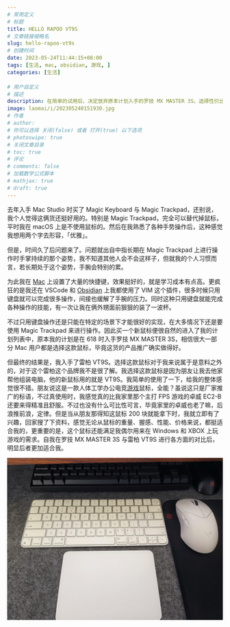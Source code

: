 ```yaml
---
# 常用定义
# 标题
title: HELLO RAPOO VT9S
# 文章链接缩略名
slug: hello-rapoo-vt9s
# 创建时间
date: 2023-05-24T11:44:15+08:00
tags: [生活, mac, obsidian, 游戏, ]
categories: [生活]

# 用户自定义
# 描述
description: 在简单的试用后，决定放弃原本计划入手的罗技 MX MASTER 3S，选择性价比更高，更适合自己的雷柏/Rapoo VT9S。
image: laomai/i/202305240151930.jpg
# 作者
# author: 
# 你可以选择 关闭(false) 或者 打开(true) 以下选项
# photoswipe: true
# 关闭文章目录
# toc: true
# 评论
# comments: false
# 加载数学公式脚本
# mathjax: true
# draft: true
---
```

去年入手 Mac Studio 时买了 Magic Keyboard 与 Magic Trackpad，还别说，我个人觉得这俩货还挺好用的。特别是 Magic Trackpad，完全可以替代掉鼠标，平时我在 macOS 上是不使用鼠标的。然后在我熟悉了各种手势操作后，这种感觉我想用两个字去形容，「优雅」。

但是，时间久了后问题来了。问题就出自中指长期在 Magic Trackpad 上进行操作时手掌持续的那个姿势，我不知道其他人会不会这样子，但就我的个人习惯而言，若长期处于这个姿势，手腕会特别的累。

为此我在 [Mac](Mac.md) 上设置了大量的快捷键，效果挺好的，就是学习成本有点高。更疯狂的是我还在 VSCode 和 [Obsidian](Obsidian.md) 上我都使用了 VIM 这个插件，很多时候只用键盘就可以完成很多操作，间接也缓解了手腕的压力。同时这种只用键盘就能完成各种操作的技能，有一次让我在俩外甥面前狠狠的装了一波杯。

不过只用键盘操作还是只能在特定的场景下才能很好的实现，在大多情况下还是要使用 Magic Trackpad 来进行操作。因此买一个新鼠标便很自然的进入了我的计划列表中，原本我的计划是在 618 时入手罗技 MX MASTER 3S，相信很大一部分 Mac 用户都是选择这款鼠标，毕竟这货的产品推广确实做得好。

但最终的结果是，我入手了雷柏 VT9S。选择这款鼠标对于我来说属于是意料之外的，对于这个雷柏这个品牌我不是很了解。我选择这款鼠标是因为朋友让我去他家帮他组装电脑，他的新鼠标用的就是 VT9S。我简单的使用了一下，给我的整体感觉很不错。朋友说这是一款人体工学办公电竞[游戏](游戏.md)鼠标，全能？虽说这只是厂家推广的标语，不过真使用时，我感觉真的比我家里那个主打 FPS 游戏的卓威 EC2-B 还要来得精准且舒服。不过也没有什么可比性可言，毕竟家里的卓威也老了嘛，后浪推前浪，定律。但是当从朋友那得知这鼠标 200 块就能拿下时，我就立即有了兴趣，回家搜了下资料，感觉无论从鼠标的重量、握感、性能、价格来说，都挺适合我的，更重要的是，这个鼠标还能满足我偶尔用来在 Windows 和 XBOX 上玩游戏的需求。自我在罗技 MX MASTER 3S 与雷柏 VT9S 进行各方面的对比后，明显后者更加适合我。

![雷柏VT9S-白](postImages/laomai/i/202307301326365.jpg)